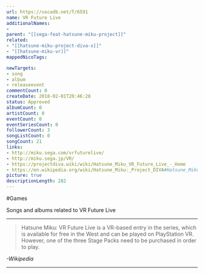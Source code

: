 ```yaml
---
url: https://vocadb.net/T/6591
name: VR Future Live
additionalNames: 
- 
parent: "[[sega-feat-hatsune-miku-project]]"
related:
- "[[hatsune-miku-project-diva-x]]"
- "[[hatsune-miku-vr]]"
mappedNicoTags:

newTargets:
- song
- album
- releaseevent
commentCount: 0
createDate: 2018-02-01T20:46:28
status: Approved
albumCount: 0
artistCount: 0
eventCount: 0
eventSeriesCount: 0
followerCount: 3
songListCount: 0
songCount: 21
links: 
- http://miku.sega.com/vrfuturelive/
- http://miku.sega.jp/VR/
- https://projectdiva.wiki/wiki/Hatsune_Miku_VR_Future_Live_-_Home
- https://en.wikipedia.org/wiki/Hatsune_Miku:_Project_DIVA#Hatsune_Miku%3A_VR_Future_Live
picture: true
descriptionLength: 282
---
```


#Games

Songs and albums related to VR Future Live

___

> Hatsune Miku: VR Future Live is a VR-based entry in the series, which is available for free in the West and can be played on PlayStation VR.
However, one of the three Stage Packs need to be purchased in order to play.

*-Wikipedia*

---

